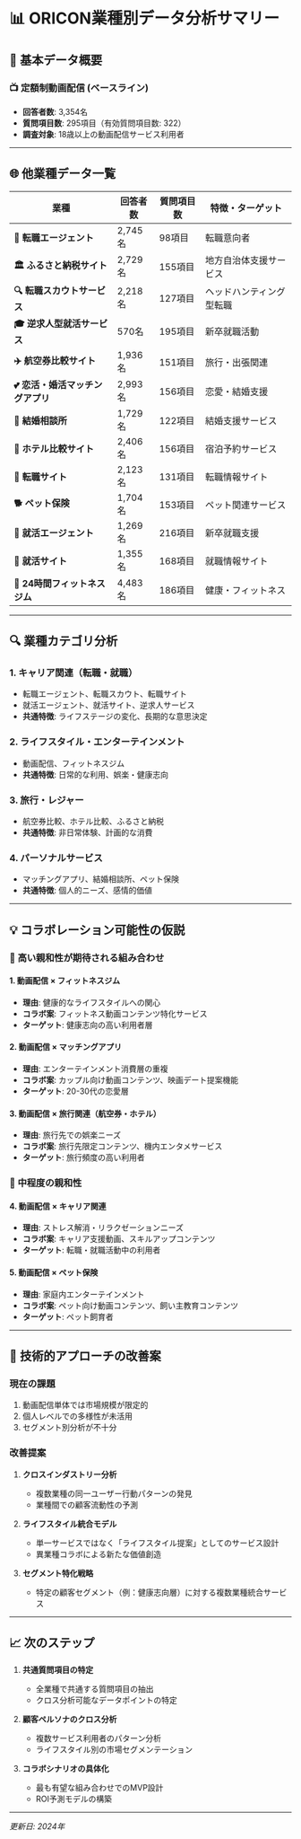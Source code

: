 # 📊 ORICON業種別データ分析サマリー

## 🎯 **基本データ概要**

### 📺 **定額制動画配信 (ベースライン)**
- **回答者数**: 3,354名
- **質問項目数**: 295項目（有効質問項目数: 322）
- **調査対象**: 18歳以上の動画配信サービス利用者

---

## 🌐 **他業種データ一覧**

| 業種 | 回答者数 | 質問項目数 | 特徴・ターゲット |
|-----|----------|------------|-----------------|
| **💼 転職エージェント** | 2,745名 | 98項目 | 転職意向者 |
| **🏛️ ふるさと納税サイト** | 2,729名 | 155項目 | 地方自治体支援サービス |
| **🔍 転職スカウトサービス** | 2,218名 | 127項目 | ヘッドハンティング型転職 |
| **🎓 逆求人型就活サービス** | 570名 | 195項目 | 新卒就職活動 |
| **✈️ 航空券比較サイト** | 1,936名 | 151項目 | 旅行・出張関連 |
| **💕 恋活・婚活マッチングアプリ** | 2,993名 | 156項目 | 恋愛・結婚支援 |
| **💒 結婚相談所** | 1,729名 | 122項目 | 結婚支援サービス |
| **🏨 ホテル比較サイト** | 2,406名 | 156項目 | 宿泊予約サービス |
| **📰 転職サイト** | 2,123名 | 131項目 | 転職情報サイト |
| **🐕 ペット保険** | 1,704名 | 153項目 | ペット関連サービス |
| **👔 就活エージェント** | 1,269名 | 216項目 | 新卒就職支援 |
| **📝 就活サイト** | 1,355名 | 168項目 | 就職情報サイト |
| **💪 24時間フィットネスジム** | 4,483名 | 186項目 | 健康・フィットネス |

---

## 🔍 **業種カテゴリ分析**

### 1. **キャリア関連（転職・就職）**
- 転職エージェント、転職スカウト、転職サイト
- 就活エージェント、就活サイト、逆求人サービス
- **共通特徴**: ライフステージの変化、長期的な意思決定

### 2. **ライフスタイル・エンターテインメント**
- 動画配信、フィットネスジム
- **共通特徴**: 日常的な利用、娯楽・健康志向

### 3. **旅行・レジャー**
- 航空券比較、ホテル比較、ふるさと納税
- **共通特徴**: 非日常体験、計画的な消費

### 4. **パーソナルサービス**
- マッチングアプリ、結婚相談所、ペット保険
- **共通特徴**: 個人的ニーズ、感情的価値

---

## 💡 **コラボレーション可能性の仮説**

### 🎯 **高い親和性が期待される組み合わせ**

#### 1. **動画配信 × フィットネスジム**
- **理由**: 健康的なライフスタイルへの関心
- **コラボ案**: フィットネス動画コンテンツ特化サービス
- **ターゲット**: 健康志向の高い利用者層

#### 2. **動画配信 × マッチングアプリ**
- **理由**: エンターテインメント消費層の重複
- **コラボ案**: カップル向け動画コンテンツ、映画デート提案機能
- **ターゲット**: 20-30代の恋愛層

#### 3. **動画配信 × 旅行関連（航空券・ホテル）**
- **理由**: 旅行先での娯楽ニーズ
- **コラボ案**: 旅行先限定コンテンツ、機内エンタメサービス
- **ターゲット**: 旅行頻度の高い利用者

### 🤔 **中程度の親和性**

#### 4. **動画配信 × キャリア関連**
- **理由**: ストレス解消・リラクゼーションニーズ
- **コラボ案**: キャリア支援動画、スキルアップコンテンツ
- **ターゲット**: 転職・就職活動中の利用者

#### 5. **動画配信 × ペット保険**
- **理由**: 家庭内エンターテインメント
- **コラボ案**: ペット向け動画コンテンツ、飼い主教育コンテンツ
- **ターゲット**: ペット飼育者

---

## 🔧 **技術的アプローチの改善案**

### **現在の課題**
1. 動画配信単体では市場規模が限定的
2. 個人レベルでの多様性が未活用
3. セグメント別分析が不十分

### **改善提案**
1. **クロスインダストリー分析**
   - 複数業種の同一ユーザー行動パターンの発見
   - 業種間での顧客流動性の予測

2. **ライフスタイル統合モデル**
   - 単一サービスではなく「ライフスタイル提案」としてのサービス設計
   - 異業種コラボによる新たな価値創造

3. **セグメント特化戦略**
   - 特定の顧客セグメント（例：健康志向層）に対する複数業種統合サービス

---

## 📈 **次のステップ**

1. **共通質問項目の特定**
   - 全業種で共通する質問項目の抽出
   - クロス分析可能なデータポイントの特定

2. **顧客ペルソナのクロス分析**
   - 複数サービス利用者のパターン分析
   - ライフスタイル別の市場セグメンテーション

3. **コラボシナリオの具体化**
   - 最も有望な組み合わせでのMVP設計
   - ROI予測モデルの構築

---

*更新日: 2024年* 